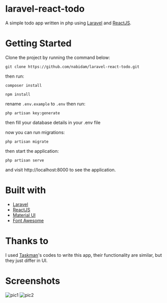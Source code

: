 # laravel-react-todo
A simple todo app written in php using [Laravel](https://laravel.com) and [ReactJS](https://reactjs.org).

# Getting Started
Clone the project by running the command below:

`git clone https://github.com/nabidam/laravel-react-todo.git`

then run:

`composer install`

`npm install`

rename `.env.example` to `.env`
then run:

`php artisan key:generate`

then fill your database details in your .env file

now you can run migrations:

`php artisan migrate`

then start the application:

`php artisan serve`

and visit http://localhost:8000 to see the application.

# Built with
* [Laravel](https://laravel.com)
* [ReactJS](https://reactjs.org)
* [Material UI](https://material-ui.com)
* [Font Awesome](https://fontawesome.com)

# Thanks to
I used [Taskman](https://github.com/ammezie/tasksman)'s codes to write this app, their functionality are similar, but they just differ in UI.


# Screenshots
![pic1](https://pasteboard.co/I5xnLEh.png)
![pic2](https://pasteboard.co/I5xnxtD.png)
